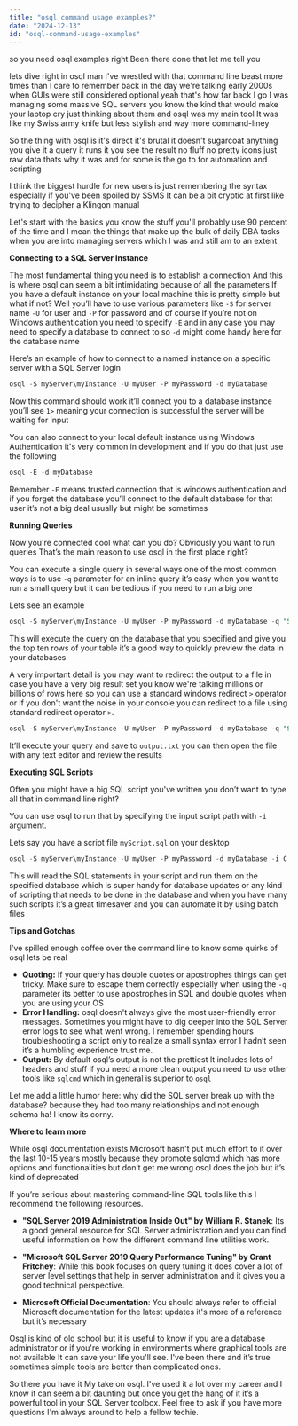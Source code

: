 ```yaml
---
title: "osql command usage examples?"
date: "2024-12-13"
id: "osql-command-usage-examples"
---
```


 so you need osql examples right Been there done that let me tell you

lets dive right in osql man I've wrestled with that command line beast more times than I care to remember back in the day we're talking early 2000s when GUIs were still considered optional yeah that's how far back I go I was managing some massive SQL servers you know the kind that would make your laptop cry just thinking about them and osql was my main tool It was like my Swiss army knife but less stylish and way more command-liney

So the thing with osql is it's direct it's brutal it doesn't sugarcoat anything you give it a query it runs it you see the result no fluff no pretty icons just raw data thats why it was and for some is the go to for automation and scripting

I think the biggest hurdle for new users is just remembering the syntax especially if you've been spoiled by SSMS It can be a bit cryptic at first like trying to decipher a Klingon manual

Let's start with the basics you know the stuff you'll probably use 90 percent of the time and I mean the things that make up the bulk of daily DBA tasks when you are into managing servers which I was and still am to an extent

**Connecting to a SQL Server Instance**

The most fundamental thing you need is to establish a connection And this is where osql can seem a bit intimidating because of all the parameters If you have a default instance on your local machine this is pretty simple but what if not? Well you’ll have to use various parameters like `-S` for server name `-U` for user and `-P` for password and of course if you’re not on Windows authentication you need to specify `-E` and in any case you may need to specify a database to connect to so `-d` might come handy here for the database name

Here’s an example of how to connect to a named instance on a specific server with a SQL Server login

```sql
osql -S myServer\myInstance -U myUser -P myPassword -d myDatabase
```

Now this command should work it’ll connect you to a database instance you’ll see `1>` meaning your connection is successful the server will be waiting for input

You can also connect to your local default instance using Windows Authentication it's very common in development and if you do that just use the following

```sql
osql -E -d myDatabase
```

Remember `-E` means trusted connection that is windows authentication and if you forget the database you’ll connect to the default database for that user it’s not a big deal usually but might be sometimes

**Running Queries**

Now you're connected cool what can you do? Obviously you want to run queries That’s the main reason to use osql in the first place right?

You can execute a single query in several ways one of the most common ways is to use `-q` parameter for an inline query it’s easy when you want to run a small query but it can be tedious if you need to run a big one

Lets see an example

```sql
osql -S myServer\myInstance -U myUser -P myPassword -d myDatabase -q "SELECT TOP 10 * FROM MyTable"
```

This will execute the query on the database that you specified and give you the top ten rows of your table it’s a good way to quickly preview the data in your databases

A very important detail is you may want to redirect the output to a file in case you have a very big result set you know we're talking millions or billions of rows here so you can use a standard windows redirect `>` operator or if you don't want the noise in your console you can redirect to a file using standard redirect operator `>`.

```sql
osql -S myServer\myInstance -U myUser -P myPassword -d myDatabase -q "SELECT * FROM MyHugeTable" > output.txt
```

It’ll execute your query and save to `output.txt` you can then open the file with any text editor and review the results

**Executing SQL Scripts**

Often you might have a big SQL script you've written you don’t want to type all that in command line right?

You can use osql to run that by specifying the input script path with `-i` argument.

Lets say you have a script file `myScript.sql` on your desktop

```sql
osql -S myServer\myInstance -U myUser -P myPassword -d myDatabase -i C:\Users\myUser\Desktop\myScript.sql
```

This will read the SQL statements in your script and run them on the specified database which is super handy for database updates or any kind of scripting that needs to be done in the database and when you have many such scripts it’s a great timesaver and you can automate it by using batch files

**Tips and Gotchas**

I've spilled enough coffee over the command line to know some quirks of osql lets be real

*   **Quoting:** If your query has double quotes or apostrophes things can get tricky. Make sure to escape them correctly especially when using the `-q` parameter its better to use apostrophes in SQL and double quotes when you are using your OS
*   **Error Handling:** osql doesn't always give the most user-friendly error messages. Sometimes you might have to dig deeper into the SQL Server error logs to see what went wrong. I remember spending hours troubleshooting a script only to realize a small syntax error I hadn’t seen it’s a humbling experience trust me.
*   **Output:** By default osql’s output is not the prettiest It includes lots of headers and stuff if you need a more clean output you need to use other tools like `sqlcmd` which in general is superior to `osql`

Let me add a little humor here: why did the SQL server break up with the database? because they had too many relationships and not enough schema ha! I know its corny.

**Where to learn more**

While osql documentation exists Microsoft hasn't put much effort to it over the last 10-15 years mostly because they promote sqlcmd which has more options and functionalities but don’t get me wrong osql does the job but it’s kind of deprecated

If you’re serious about mastering command-line SQL tools like this I recommend the following resources.

*   **"SQL Server 2019 Administration Inside Out" by William R. Stanek**: Its a good general resource for SQL Server administration and you can find useful information on how the different command line utilities work.

*   **"Microsoft SQL Server 2019 Query Performance Tuning" by Grant Fritchey**: While this book focuses on query tuning it does cover a lot of server level settings that help in server administration and it gives you a good technical perspective.

*   **Microsoft Official Documentation**: You should always refer to official Microsoft documentation for the latest updates it's more of a reference but it’s necessary

Osql is kind of old school but it is useful to know if you are a database administrator or if you're working in environments where graphical tools are not available It can save your life you'll see. I've been there and it’s true sometimes simple tools are better than complicated ones.

So there you have it My take on osql. I've used it a lot over my career and I know it can seem a bit daunting but once you get the hang of it it’s a powerful tool in your SQL Server toolbox. Feel free to ask if you have more questions I'm always around to help a fellow techie.
